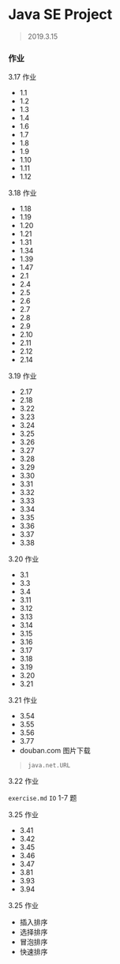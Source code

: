 # Java SE Project

> 2019.3.15

### 作业
3.17 作业
- 1.1
- 1.2
- 1.3
- 1.4
- 1.6
- 1.7
- 1.8
- 1.9
- 1.10
- 1.11
- 1.12


3.18 作业
- 1.18
- 1.19
- 1.20
- 1.21
- 1.31
- 1.34
- 1.39
- 1.47
- 2.1
- 2.4
- 2.5
- 2.6
- 2.7
- 2.8
- 2.9
- 2.10
- 2.11
- 2.12
- 2.14

3.19 作业
- 2.17
- 2.18
- 3.22
- 3.23
- 3.24
- 3.25
- 3.26
- 3.27
- 3.28
- 3.29
- 3.30
- 3.31
- 3.32
- 3.33
- 3.34
- 3.35
- 3.36
- 3.37
- 3.38

3.20 作业
- 3.1
- 3.3
- 3.4
- 3.11
- 3.12
- 3.13
- 3.14
- 3.15
- 3.16
- 3.17
- 3.18
- 3.19
- 3.20
- 3.21

3.21 作业
- 3.54
- 3.55
- 3.56
- 3.77
- douban.com 图片下载

> `java.net.URL`

3.22 作业

`exercise.md` `IO` 1-7 题

3.25 作业
- 3.41
- 3.42
- 3.45
- 3.46
- 3.47
- 3.81
- 3.93
- 3.94

3.25 作业
- 插入排序
- 选择排序
- 冒泡排序
- 快速排序

